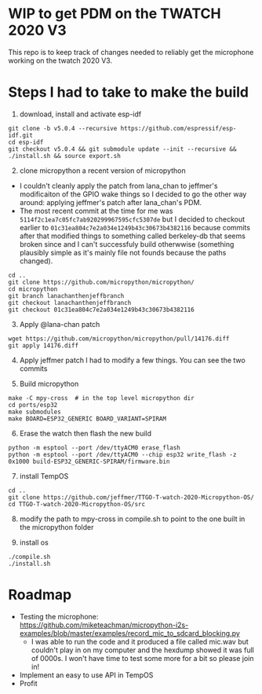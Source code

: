 # WIP to get PDM on the TWATCH 2020 V3

This repo is to keep track of changes needed to reliably get the microphone working on the twatch 2020 V3.

# Steps I had to take to make the build

1. download, install and activate esp-idf
```
git clone -b v5.0.4 --recursive https://github.com/espressif/esp-idf.git
cd esp-idf
git checkout v5.0.4 && git submodule update --init --recursive && ./install.sh && source export.sh
```

2. clone micropython a recent version of micropython
* I couldn't cleanly apply the patch from lana_chan to jeffmer's modificaiton of the GPIO wake things so I decided to go the other way around: applying jeffmer's patch after lana_chan's PDM.
* The most recent commit at the time for me was `5114f2c1ea7c05fc7ab920299967595cfc5307de` but I decided to checkout earlier to `01c31ea804c7e2a034e1249b43c30673b4382116` because commits after that modified things to something called berkeley-db that seems broken since and I can't successfuly build otherwwise (something plausibly simple as it's mainly file not founds because the paths changed).

```
cd ..
git clone https://github.com/micropython/micropython/
cd micropython
git branch lanachanthenjeffbranch
git checkout lanachanthenjeffbranch
git checkout 01c31ea804c7e2a034e1249b43c30673b4382116
```

3. Apply @lana-chan patch
```
wget https://github.com/micropython/micropython/pull/14176.diff
git apply 14176.diff
```

4. Apply jeffmer patch
I had to modify a few things. You can see the two commits

5. Build micropython
```
make -C mpy-cross  # in the top level micropython dir
cd ports/esp32
make submodules
make BOARD=ESP32_GENERIC BOARD_VARIANT=SPIRAM
```

6. Erase the watch then flash the new build
```
python -m esptool --port /dev/ttyACM0 erase_flash
python -m esptool --port /dev/ttyACM0 --chip esp32 write_flash -z 0x1000 build-ESP32_GENERIC-SPIRAM/firmware.bin
```

7. install TempOS
```
cd ..
git clone https://github.com/jeffmer/TTGO-T-watch-2020-Micropython-OS/
cd TTGO-T-watch-2020-Micropython-OS/src
```

8. modify the path to mpy-cross in compile.sh to point to the one built in the micropython folder

9. install os
```
./compile.sh
./install.sh
```
# Roadmap
* Testing the microphone: https://github.com/miketeachman/micropython-i2s-examples/blob/master/examples/record_mic_to_sdcard_blocking.py
    * I was able to run the code and it produced a file called mic.wav but couldn't play in on my computer and the hexdump showed it was full of 0000s. I won't have time to test some more for a bit so please join in!
* Implement an easy to use API in TempOS
* Profit


